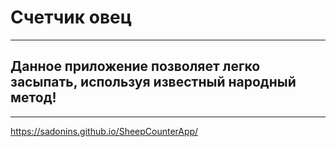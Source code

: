 # Счетчик овец
---
## Данное приложение позволяет легко засыпать, используя известный народный метод!
---
https://sadonins.github.io/SheepCounterApp/
